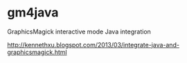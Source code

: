 gm4java
=======

GraphicsMagick interactive mode Java integration

http://kennethxu.blogspot.com/2013/03/integrate-java-and-graphicsmagick.html